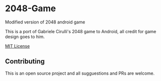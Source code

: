 # 2048-Game
Modified version of 2048 android game

This is a port of Gabriele Cirulli's 2048 game to Android, all credit for game design goes to him.



[MIT License](https://github.com/gabrielecirulli/2048/blob/master/LICENSE.txt)

## Contributing
This is an open source project and all sugguestions and PRs are welcome.
